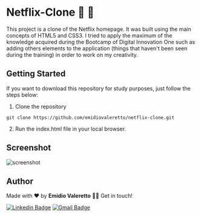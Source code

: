 # Netflix-Clone​ :popcorn: :movie_camera:



This project is a clone of the Netflix homepage. It was built using the main concepts of HTML5 and CSS3. I tried to apply the maximum of the knowledge acquired during the Bootcamp of Digital Innovation One such as adding others elements to the application (things that haven't been seen during the training) in order to work on my creativity.



## Getting Started



If you want to download this repository for study purposes, just follow the steps below:

1. Clone the repository

` git clone https://github.com/emidiovaleretto/netflix-clone.git `

2. Run the index.html file in your local browser.



## Screenshot



<img src="./assets/img/screenshot.gif" alt="screenshot" stlyle="align-items: center;">



## Author



 Made with  ❤️  by <b>Emidio Valeretto</b>  👋🏽  Get in touch!

[![Linkedin Badge](https://img.shields.io/badge/-Emidio-blue?style=flat-square&logo=Linkedin&logoColor=white&link=https://www.linkedin.com/in/emidiovalereto/)](https://www.linkedin.com/in/emidiovalereto/) [![Gmail Badge](https://img.shields.io/badge/-emidio.valereto@gmail.com-c14438?style=flat-square&logo=Gmail&logoColor=white&link=mailto:emidio.valereto@gmail.com)](mailto:emidio.valereto@gmail.com)









